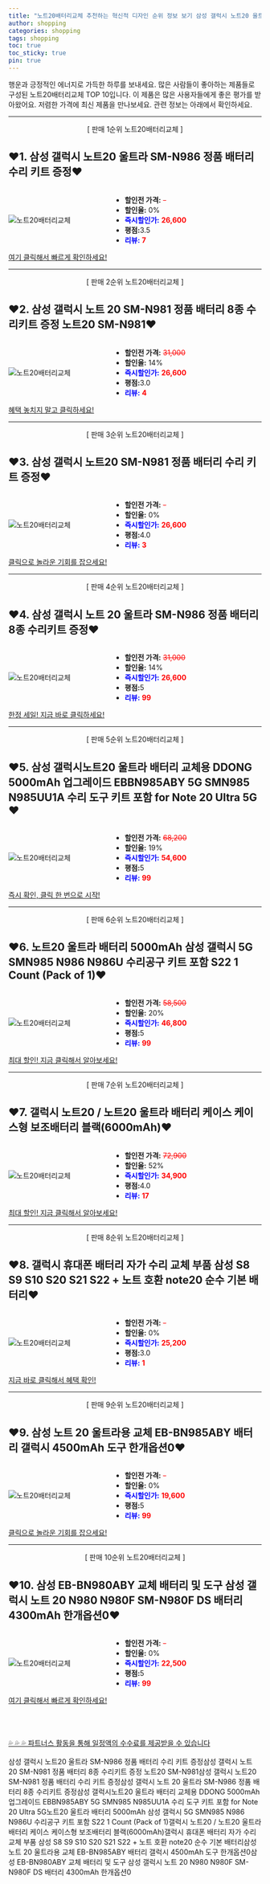 ```yaml
---
title: "노트20배터리교체 추천하는 혁신적 디자인 순위 정보 보기 삼성 갤럭시 노트20 울트라 SM-N986"
author: shopping
categories: shopping
tags: shopping
toc: true
toc_sticky: true
pin: true
---
```

행운과 긍정적인 에너지로 가득한 하루를 보내세요. 많은 사람들이 좋아하는 제품들로 구성된 노트20배터리교체 TOP 10입니다. 이 제품은 많은 사용자들에게 좋은 평가를 받아왔어요. 저렴한 가격에 최신 제품을 만나보세요. 관련 정보는 아래에서 확인하세요.

---
<p class="toplist" style="margin: 0 auto; display: block; width: fit-content;">[ 판매 1순위 노트20배터리교체 ]</p>

<h2><strong>❤️1. 삼성 갤럭시 노트20 울트라 SM-N986 정품 배터리 수리 키트 증정❤️</strong></h2>

<div style="display: flex; align-items: center;">
    <div style="flex: 0.4;">
        <img src="https://thumbnail10.coupangcdn.com/thumbnails/remote/230x230ex/image/vendor_inventory/0fe5/925de152e052ed5509e22518d2e21a8926cc9c11f9e3bf198cc5a9e982ab.png" alt="노트20배터리교체" style="max-width: 100%;">
    </div>
    <div style="flex: 0.6; margin-left: 10px;">
        <ul>
            <li><strong>할인전 가격:</strong> <del style="color: red;">-</del></li>
            <li><strong>할인율:</strong> 0%</li>
            <li><span style='color:blue'><strong>즉시할인가:</strong></span> <span style='color:red'><strong>26,600</strong></span></li>
            <li><strong>평점:</strong>3.5</li>
            <li><span style='color:blue'><strong>리뷰:</strong></span> <span style='color:red'><strong>7</strong></span></li>
        </ul>
    </div>
</div>
<div class="center">
    <a href="https://selin100587001.github.io?lptag=AF9450613&subid=githubio&pageKey=7602363863&traceid=V0-153&itemId=20114048126&vendorItemId=87208719118" class="myButton">
        여기 클릭해서 빠르게 확인하세요!
    </a>
</div>


---
<p class="toplist" style="margin: 0 auto; display: block; width: fit-content;">[ 판매 2순위 노트20배터리교체 ]</p>

<h2><strong>❤️2. 삼성 갤럭시 노트 20 SM-N981 정품 배터리 8종 수리키트 증정 노트20 SM-N981❤️</strong></h2>

<div style="display: flex; align-items: center;">
    <div style="flex: 0.4;">
        <img src="https://thumbnail7.coupangcdn.com/thumbnails/remote/230x230ex/image/vendor_inventory/b5b1/5df16c1bd8a722952d2f4d15437d032788aac32edae2397f6707c729f01f.png" alt="노트20배터리교체" style="max-width: 100%;">
    </div>
    <div style="flex: 0.6; margin-left: 10px;">
        <ul>
            <li><strong>할인전 가격:</strong> <del style="color: red;">31,000</del></li>
            <li><strong>할인율:</strong> 14%</li>
            <li><span style='color:blue'><strong>즉시할인가:</strong></span> <span style='color:red'><strong>26,600</strong></span></li>
            <li><strong>평점:</strong>3.0</li>
            <li><span style='color:blue'><strong>리뷰:</strong></span> <span style='color:red'><strong>4</strong></span></li>
        </ul>
    </div>
</div>
<div class="center">
    <a href="https://selin100587001.github.io?lptag=AF9450613&subid=githubio&pageKey=7590099354&traceid=V0-153&itemId=20054873853&vendorItemId=88697995414" class="myButton">
        혜택 놓치지 말고 클릭하세요!
    </a>
</div>


---
<p class="toplist" style="margin: 0 auto; display: block; width: fit-content;">[ 판매 3순위 노트20배터리교체 ]</p>

<h2><strong>❤️3. 삼성 갤럭시 노트20 SM-N981 정품 배터리 수리 키트 증정❤️</strong></h2>

<div style="display: flex; align-items: center;">
    <div style="flex: 0.4;">
        <img src="https://thumbnail8.coupangcdn.com/thumbnails/remote/230x230ex/image/vendor_inventory/7ebc/1c172f2170313db5261d77b626ffc1d14fb21a91a2d09e5cda0bd055543d.png" alt="노트20배터리교체" style="max-width: 100%;">
    </div>
    <div style="flex: 0.6; margin-left: 10px;">
        <ul>
            <li><strong>할인전 가격:</strong> <del style="color: red;">-</del></li>
            <li><strong>할인율:</strong> 0%</li>
            <li><span style='color:blue'><strong>즉시할인가:</strong></span> <span style='color:red'><strong>26,600</strong></span></li>
            <li><strong>평점:</strong>4.0</li>
            <li><span style='color:blue'><strong>리뷰:</strong></span> <span style='color:red'><strong>3</strong></span></li>
        </ul>
    </div>
</div>
<div class="center">
    <a href="https://selin100587001.github.io?lptag=AF9450613&subid=githubio&pageKey=7602348711&traceid=V0-153&itemId=20113967260&vendorItemId=87208638835" class="myButton">
        클릭으로 놀라운 기회를 잡으세요!
    </a>
</div>


---
<p class="toplist" style="margin: 0 auto; display: block; width: fit-content;">[ 판매 4순위 노트20배터리교체 ]</p>

<h2><strong>❤️4. 삼성 갤럭시 노트 20 울트라 SM-N986 정품 배터리 8종 수리키트 증정❤️</strong></h2>

<div style="display: flex; align-items: center;">
    <div style="flex: 0.4;">
        <img src="https://thumbnail6.coupangcdn.com/thumbnails/remote/230x230ex/image/vendor_inventory/0ffb/58dbcae3bcebe22daf3346e80ab0fe19836d86219250a3212499314bc9da.png" alt="노트20배터리교체" style="max-width: 100%;">
    </div>
    <div style="flex: 0.6; margin-left: 10px;">
        <ul>
            <li><strong>할인전 가격:</strong> <del style="color: red;">31,000</del></li>
            <li><strong>할인율:</strong> 14%</li>
            <li><span style='color:blue'><strong>즉시할인가:</strong></span> <span style='color:red'><strong>26,600</strong></span></li>
            <li><strong>평점:</strong>5</li>
            <li><span style='color:blue'><strong>리뷰:</strong></span> <span style='color:red'><strong>99</strong></span></li>
        </ul>
    </div>
</div>
<div class="center">
    <a href="https://selin100587001.github.io?lptag=AF9450613&subid=githubio&pageKey=7899862243&traceid=V0-153&itemId=21647239054&vendorItemId=88697999762" class="myButton">
        한정 세일! 지금 바로 클릭하세요!
    </a>
</div>


---
<p class="toplist" style="margin: 0 auto; display: block; width: fit-content;">[ 판매 5순위 노트20배터리교체 ]</p>

<h2><strong>❤️5. 삼성 갤럭시노트20 울트라 배터리 교체용 DDONG 5000mAh 업그레이드 EBBN985ABY 5G SMN985 N985UU1A 수리 도구 키트 포함 for Note 20 Ultra 5G❤️</strong></h2>

<div style="display: flex; align-items: center;">
    <div style="flex: 0.4;">
        <img src="https://thumbnail9.coupangcdn.com/thumbnails/remote/230x230ex/image/vendor_inventory/7490/a574af534273abc71fa3301b345e3626d8b35168311c2fdeb8730db40229.jpg" alt="노트20배터리교체" style="max-width: 100%;">
    </div>
    <div style="flex: 0.6; margin-left: 10px;">
        <ul>
            <li><strong>할인전 가격:</strong> <del style="color: red;">68,200</del></li>
            <li><strong>할인율:</strong> 19%</li>
            <li><span style='color:blue'><strong>즉시할인가:</strong></span> <span style='color:red'><strong>54,600</strong></span></li>
            <li><strong>평점:</strong>5</li>
            <li><span style='color:blue'><strong>리뷰:</strong></span> <span style='color:red'><strong>99</strong></span></li>
        </ul>
    </div>
</div>
<div class="center">
    <a href="https://selin100587001.github.io?lptag=AF9450613&subid=githubio&pageKey=7869830642&traceid=V0-153&itemId=21496016426&vendorItemId=88549885518" class="myButton">
        즉시 확인, 클릭 한 번으로 시작!
    </a>
</div>


---
<p class="toplist" style="margin: 0 auto; display: block; width: fit-content;">[ 판매 6순위 노트20배터리교체 ]</p>

<h2><strong>❤️6. 노트20 울트라 배터리 5000mAh 삼성 갤럭시 5G SMN985 N986 N986U 수리공구 키트 포함 S22 1 Count (Pack of 1)❤️</strong></h2>

<div style="display: flex; align-items: center;">
    <div style="flex: 0.4;">
        <img src="https://thumbnail8.coupangcdn.com/thumbnails/remote/230x230ex/image/vendor_inventory/a1e3/b66de968c99dec0a942a5c2f13564379db4d57cc827fc9464048bcddab95.jpg" alt="노트20배터리교체" style="max-width: 100%;">
    </div>
    <div style="flex: 0.6; margin-left: 10px;">
        <ul>
            <li><strong>할인전 가격:</strong> <del style="color: red;">58,500</del></li>
            <li><strong>할인율:</strong> 20%</li>
            <li><span style='color:blue'><strong>즉시할인가:</strong></span> <span style='color:red'><strong>46,800</strong></span></li>
            <li><strong>평점:</strong>5</li>
            <li><span style='color:blue'><strong>리뷰:</strong></span> <span style='color:red'><strong>99</strong></span></li>
        </ul>
    </div>
</div>
<div class="center">
    <a href="https://selin100587001.github.io?lptag=AF9450613&subid=githubio&pageKey=8038136673&traceid=V0-153&itemId=22494950050&vendorItemId=89596952422" class="myButton">
        최대 할인! 지금 클릭해서 알아보세요!
    </a>
</div>


---
<p class="toplist" style="margin: 0 auto; display: block; width: fit-content;">[ 판매 7순위 노트20배터리교체 ]</p>

<h2><strong>❤️7. 갤럭시 노트20 / 노트20 울트라 배터리 케이스 케이스형 보조배터리 블랙(6000mAh)❤️</strong></h2>

<div style="display: flex; align-items: center;">
    <div style="flex: 0.4;">
        <img src="https://thumbnail10.coupangcdn.com/thumbnails/remote/230x230ex/image/vendor_inventory/fef0/090bb2033d63eeb12caa22d14853ca93e2cfb4bde13681953ae635b51041.jpg" alt="노트20배터리교체" style="max-width: 100%;">
    </div>
    <div style="flex: 0.6; margin-left: 10px;">
        <ul>
            <li><strong>할인전 가격:</strong> <del style="color: red;">72,900</del></li>
            <li><strong>할인율:</strong> 52%</li>
            <li><span style='color:blue'><strong>즉시할인가:</strong></span> <span style='color:red'><strong>34,900</strong></span></li>
            <li><strong>평점:</strong>4.0</li>
            <li><span style='color:blue'><strong>리뷰:</strong></span> <span style='color:red'><strong>17</strong></span></li>
        </ul>
    </div>
</div>
<div class="center">
    <a href="https://selin100587001.github.io?lptag=AF9450613&subid=githubio&pageKey=2122460669&traceid=V0-153&itemId=3459944546&vendorItemId=71446317249" class="myButton">
        최대 할인! 지금 클릭해서 알아보세요!
    </a>
</div>


---
<p class="toplist" style="margin: 0 auto; display: block; width: fit-content;">[ 판매 8순위 노트20배터리교체 ]</p>

<h2><strong>❤️8. 갤럭시 휴대폰 배터리 자가 수리 교체 부품 삼성 S8 S9 S10 S20 S21 S22 + 노트 호환 note20 순수 기본 배터리❤️</strong></h2>

<div style="display: flex; align-items: center;">
    <div style="flex: 0.4;">
        <img src="https://thumbnail8.coupangcdn.com/thumbnails/remote/230x230ex/image/vendor_inventory/8be4/f119bf5e80023555c11963098bc3bd7ac0c7c3015cc28b085d07b255aadb.png" alt="노트20배터리교체" style="max-width: 100%;">
    </div>
    <div style="flex: 0.6; margin-left: 10px;">
        <ul>
            <li><strong>할인전 가격:</strong> <del style="color: red;">-</del></li>
            <li><strong>할인율:</strong> 0%</li>
            <li><span style='color:blue'><strong>즉시할인가:</strong></span> <span style='color:red'><strong>25,200</strong></span></li>
            <li><strong>평점:</strong>3.0</li>
            <li><span style='color:blue'><strong>리뷰:</strong></span> <span style='color:red'><strong>1</strong></span></li>
        </ul>
    </div>
</div>
<div class="center">
    <a href="https://selin100587001.github.io?lptag=AF9450613&subid=githubio&pageKey=7434041412&traceid=V0-153&itemId=19315398391&vendorItemId=86429623557" class="myButton">
        지금 바로 클릭해서 혜택 확인!
    </a>
</div>


---
<p class="toplist" style="margin: 0 auto; display: block; width: fit-content;">[ 판매 9순위 노트20배터리교체 ]</p>

<h2><strong>❤️9. 삼성 노트 20 울트라용 교체 EB-BN985ABY 배터리 갤럭시 4500mAh 도구 한개옵션0❤️</strong></h2>

<div style="display: flex; align-items: center;">
    <div style="flex: 0.4;">
        <img src="https://thumbnail9.coupangcdn.com/thumbnails/remote/230x230ex/image/vendor_inventory/7b42/d7b51c856b32a4150ea4275cb272b3e91b8d5777573472f5159a44508bda.jpg" alt="노트20배터리교체" style="max-width: 100%;">
    </div>
    <div style="flex: 0.6; margin-left: 10px;">
        <ul>
            <li><strong>할인전 가격:</strong> <del style="color: red;">-</del></li>
            <li><strong>할인율:</strong> 0%</li>
            <li><span style='color:blue'><strong>즉시할인가:</strong></span> <span style='color:red'><strong>19,600</strong></span></li>
            <li><strong>평점:</strong>5</li>
            <li><span style='color:blue'><strong>리뷰:</strong></span> <span style='color:red'><strong>99</strong></span></li>
        </ul>
    </div>
</div>
<div class="center">
    <a href="https://selin100587001.github.io?lptag=AF9450613&subid=githubio&pageKey=8130904740&traceid=V0-153&itemId=23090417932&vendorItemId=90123850505" class="myButton">
        클릭으로 놀라운 기회를 잡으세요!
    </a>
</div>


---
<p class="toplist" style="margin: 0 auto; display: block; width: fit-content;">[ 판매 10순위 노트20배터리교체 ]</p>

<h2><strong>❤️10. 삼성 EB-BN980ABY 교체 배터리 및 도구 삼성 갤럭시 노트 20 N980 N980F SM-N980F DS 배터리 4300mAh 한개옵션0❤️</strong></h2>

<div style="display: flex; align-items: center;">
    <div style="flex: 0.4;">
        <img src="https://thumbnail8.coupangcdn.com/thumbnails/remote/230x230ex/image/vendor_inventory/7d71/c56d14f49b25e9ade7e7bdd8516c0a244792c248021ec76106cbe4b3d70d.jpg" alt="노트20배터리교체" style="max-width: 100%;">
    </div>
    <div style="flex: 0.6; margin-left: 10px;">
        <ul>
            <li><strong>할인전 가격:</strong> <del style="color: red;">-</del></li>
            <li><strong>할인율:</strong> 0%</li>
            <li><span style='color:blue'><strong>즉시할인가:</strong></span> <span style='color:red'><strong>22,500</strong></span></li>
            <li><strong>평점:</strong>5</li>
            <li><span style='color:blue'><strong>리뷰:</strong></span> <span style='color:red'><strong>99</strong></span></li>
        </ul>
    </div>
</div>
<div class="center">
    <a href="https://selin100587001.github.io?lptag=AF9450613&subid=githubio&pageKey=7762951860&traceid=V0-153&itemId=20938576949&vendorItemId=88404061143" class="myButton">
        여기 클릭해서 빠르게 확인하세요!
    </a>
</div>

<br><br><br>[💦 💦 💦 파트너스 활동을 통해 일정액의 수수료를 제공받을 수 있습니다](https://link.coupang.com/a/bcpT2c)<br><br>삼성 갤럭시 노트20 울트라 SM-N986 정품 배터리 수리 키트 증정삼성 갤럭시 노트 20 SM-N981 정품 배터리 8종 수리키트 증정 노트20 SM-N981삼성 갤럭시 노트20 SM-N981 정품 배터리 수리 키트 증정삼성 갤럭시 노트 20 울트라 SM-N986 정품 배터리 8종 수리키트 증정삼성 갤럭시노트20 울트라 배터리 교체용 DDONG 5000mAh 업그레이드 EBBN985ABY 5G SMN985 N985UU1A 수리 도구 키트 포함 for Note 20 Ultra 5G노트20 울트라 배터리 5000mAh 삼성 갤럭시 5G SMN985 N986 N986U 수리공구 키트 포함 S22 1 Count (Pack of 1)갤럭시 노트20 / 노트20 울트라 배터리 케이스 케이스형 보조배터리 블랙(6000mAh)갤럭시 휴대폰 배터리 자가 수리 교체 부품 삼성 S8 S9 S10 S20 S21 S22 + 노트 호환 note20 순수 기본 배터리삼성 노트 20 울트라용 교체 EB-BN985ABY 배터리 갤럭시 4500mAh 도구 한개옵션0삼성 EB-BN980ABY 교체 배터리 및 도구 삼성 갤럭시 노트 20 N980 N980F SM-N980F DS 배터리 4300mAh 한개옵션0